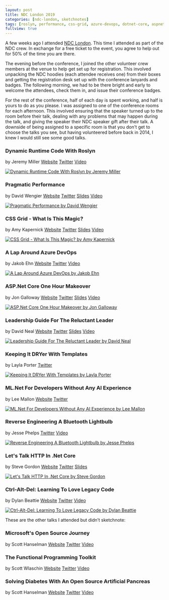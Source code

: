 ```yaml
---
layout: post
title: NDC London 2019
categories: [ndc-london, sketchnotes]
tags: [roslyn, performance, css-grid, azure-devops, dotnet-core, aspnet-core, leadership, ml-net, legacy-code]
fullview: true
---
```


A few weeks ago I attended [NDC London](https://ndc-london.com). This time I attended as part of the NDC crew. In exchange for a free ticket to the event, you agree to help out for 50% of the time you are there.

The evening before the conference, I joined the other volunteer crew members at the venue to help get set up for registration. This involved unpacking the NDC hoodies (each attendee receives one) from their boxes and getting the registration desk set up with the conference lanyards and badges. The following morning, we had to be there bright and early to welcome the attendees, check them in, and issue their conference badges.

For the rest of the conference, half of each day is spent working, and half is yours to do as you please. I was assigned to one of the conference rooms for each afternoon. This involved ensuring that the speaker turned up to the room before their talk, dealing with any problems that may happen during the talk, and giving the speaker their NDC speaker gift after their talk. A downside of being assigned to a specific room is that you don't get to choose the talks you see, but having volunteered before back in 2014, I knew I would still see some good talks.  


### Dynamic Runtime Code With Roslyn
by Jeremy Miller
<i class="fa fa-globe fa-lg"></i> [Website](https://jeremydmiller.com)
<i class="fa fa-twitter fa-lg"></i> [Twitter](https://twitter.com/jeremydmiller)
<i class="fa fa-youtube fa-lg"></i> [Video](https://www.youtube.com/watch?v=Wxqv29V3a7c)

[![Dynamic Runtime Code With Roslyn by Jeremy Miller][1]][1]


### Pragmatic Performance
by David Wengier
<i class="fa fa-globe fa-lg"></i> [Website](https://wengier.com)
<i class="fa fa-twitter fa-lg"></i> [Twitter](https://twitter.com/davidwengier)
<i class="fa fa-slideshare fa-lg"></i> [Slides](https://www.slideshare.net/DavidWengier/pragmatic-performance-from-ndc-london-2019)
<i class="fa fa-youtube fa-lg"></i> [Video](https://www.youtube.com/watch?v=fi_nUJOyjzk)

[![Pragmatic Performance by David Wengier][2]][2]


### CSS Grid - What Is This Magic?
by Amy Kapernick
<i class="fa fa-globe fa-lg"></i> [Website](https://amygoestoperth.com.au)
<i class="fa fa-twitter fa-lg"></i> [Twitter](https://twitter.com/amys_kapers)
<i class="fa fa-slideshare fa-lg"></i> [Slides](https://github.com/amykapernick/talks/tree/master/css-grid-what-is-this-magic)
<i class="fa fa-youtube fa-lg"></i> [Video](https://www.youtube.com/watch?v=pdbpMYjijFY)

[![CSS Grid - What Is This Magic? by Amy Kapernick][3]][3]


### A Lap Around Azure DevOps
by Jakob Ehn
<i class="fa fa-globe fa-lg"></i> [Website](https://blog.ehn.nu)
<i class="fa fa-twitter fa-lg"></i> [Twitter](https://twitter.com/jakobehn)
<i class="fa fa-youtube fa-lg"></i> [Video](https://www.youtube.com/watch?v=ges0Q07-kSc)

[![A Lap Around Azure DevOps by Jakob Ehn][4]][4]


### ASP.Net Core One Hour Makeover
by Jon Galloway
<i class="fa fa-globe fa-lg"></i> [Website](https://weblogs.asp.net/jongalloway)
<i class="fa fa-twitter fa-lg"></i> [Twitter](https://twitter.com/jongalloway)
<i class="fa fa-slideshare fa-lg"></i> [Slides](https://www.slideshare.net/jongalloway/aspnet-core-one-hour-makeover)
<i class="fa fa-youtube fa-lg"></i> [Video](https://www.youtube.com/watch?v=Y7wYDIHjRMQ)

[![ASP.Net Core One Hour Makeover by Jon Galloway][5]][5]


### Leadership Guide For The Reluctant Leader
by David Neal
<i class="fa fa-globe fa-lg"></i> [Website](https://reverentgeek.com)
<i class="fa fa-twitter fa-lg"></i> [Twitter](https://twitter.com/reverentgeek)
<i class="fa fa-slideshare fa-lg"></i> [Slides](https://speakerdeck.com/reverentgeek/leadership-guide-for-the-reluctant-leader-ndc-sydney-2018)
<i class="fa fa-youtube fa-lg"></i> [Video](https://www.youtube.com/watch?v=LzKCwhVYGa4)

[![Leadership Guide For The Reluctant Leader by David Neal][6]][6]


### Keeping It DRYer With Templates
by Layla Porter
<i class="fa fa-twitter fa-lg"></i> [Twitter](https://twitter.com/laylacodesit)

[![Keeping It DRYer With Templates by Layla Porter][7]][7]


### ML.Net For Developers Without Any AI Experience
by Lee Mallon
<i class="fa fa-globe fa-lg"></i> [Website](https://www.rarely.io)
<i class="fa fa-twitter fa-lg"></i> [Twitter](https://twitter.com/leemallon)

[![ML.Net For Developers Without Any AI Experience by Lee Mallon][8]][8]


### Reverse Engineering A Bluetooth Lightbulb
by Jesse Phelps
<i class="fa fa-twitter fa-lg"></i> [Twitter](https://twitter.com/jessephelps)
<i class="fa fa-vimeo fa-lg"></i> [Video](https://vimeo.com/282812779)

[![Reverse Engineering A Bluetooth Lightbulb by Jesse Phelps][9]][9]


### Let's Talk HTTP In .Net Core
by Steve Gordon
<i class="fa fa-globe fa-lg"></i> [Website](https://www.stevejgordon.co.uk)
<i class="fa fa-twitter fa-lg"></i> [Twitter](https://twitter.com/stevejgordon)
<i class="fa fa-slideshare fa-lg"></i> [Slides](https://speakerdeck.com/stevejgordon/lets-talk-http-in-net-core-7f006406-9195-442d-8cd9-1ea60816f435)

[![Let's Talk HTTP In .Net Core by Steve Gordon][10]][10]


### Ctrl-Alt-Del: Learning To Love Legacy Code
by Dylan Beattie
<i class="fa fa-globe fa-lg"></i> [Website](http://www.dylanbeattie.net)
<i class="fa fa-twitter fa-lg"></i> [Twitter](https://twitter.com/dylanbeattie)
<i class="fa fa-youtube fa-lg"></i> [Video](https://www.youtube.com/watch?v=Nyu8sVx9umw)

[![Ctrl-Alt-Del: Learning To Love Legacy Code by Dylan Beattie][11]][11]

These are the other talks I attended but didn’t sketchnote:

### Microsoft's Open Source Journey
by Scott Hanselman
<i class="fa fa-globe fa-lg"></i> [Website](https://www.hanselman.com)
<i class="fa fa-twitter fa-lg"></i> [Twitter](https://twitter.com/shanselman)
<i class="fa fa-youtube fa-lg"></i> [Video](https://www.youtube.com/watch?v=a2IK82xn2uE)


### The Functional Programming Toolkit
by Scott Wlaschin
<i class="fa fa-globe fa-lg"></i> [Website](https://fsharpforfunandprofit.com)
<i class="fa fa-twitter fa-lg"></i> [Twitter](https://twitter.com/ScottWlaschin)
<i class="fa fa-youtube fa-lg"></i> [Video](https://www.youtube.com/watch?v=bKOAX4xwMlE)


### Solving Diabetes With An Open Source Artificial Pancreas
by Scott Hanselman
<i class="fa fa-globe fa-lg"></i> [Website](https://www.hanselman.com)
<i class="fa fa-twitter fa-lg"></i> [Twitter](https://twitter.com/shanselman)
<i class="fa fa-youtube fa-lg"></i> [Video](https://www.youtube.com/watch?v=USPI253okyg)


  [1]: /assets/media/images/2019/02/dynamic-runtime-code-with-roslyn-jeremy-miller.jpg#img-sketchnote
  [2]: /assets/media/images/2019/02/pragmatic-performance-david-wengier.jpg#img-sketchnote
  [3]: /assets/media/images/2019/02/css-grid-what-is-this-magic-amy-kapernick.jpg#img-sketchnote
  [4]: /assets/media/images/2019/02/a-lap-around-azure-devops-jakob-ehn.jpg#img-sketchnote
  [5]: /assets/media/images/2019/02/asp-net-core-one-hour-makeover-jon-galloway.jpg#img-sketchnote
  [6]: /assets/media/images/2019/02/leadership-guide-for-the-reluctant-leader-david-neal.jpg#img-sketchnote
  [7]: /assets/media/images/2019/02/keeping-it-dryer-with-templates-layla-porter.jpg#img-sketchnote
  [8]: /assets/media/images/2019/02/ml-net-for-developers-without-any-ai-experience-lee-mallon.jpg#img-sketchnote
  [9]: /assets/media/images/2019/02/reverse-engineering-a-bluetooth-lightbulb-jesse-phelps.jpg#img-sketchnote
  [10]: /assets/media/images/2019/02/lets-talk-http-in-net-core-steve-gordon.jpg#img-sketchnote
  [11]: /assets/media/images/2019/02/ctrl-alt-del-learning-to-love-legacy-code-dylan-beattie.jpg#img-sketchnote
